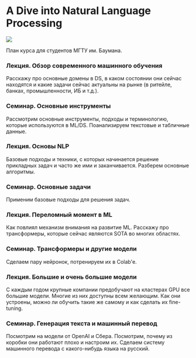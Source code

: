 # A Dive into Natural Language Processing

![](https://i.imgur.com/fHnpcua.png)

План курса для студентов МГТУ им. Баумана.

### Лекция. Обзор современного машинного обучения

Расскажу про основные домены в DS, в каком состоянии они сейчас находятся и какие задачи сейчас актуальны на рынке (в ритейле, банках, промышленности, ИБ и т.д.).

### Семинар. Основные инструменты

Рассмотрим основные инструменты, подходы и терминологию, которые используются в ML/DS. Поанализируем текстовые и табличные данные.

### Лекция. Основы NLP

Базовые подходы и техники, с которых начинается решение прикладных задач и часто же ими и заканчивается. Разберем основные алгоритмы.

### Семинар. Основные задачи

Применим базовые подходы для решения задач.

### Лекция. Переломный момент в ML

Как повлиял механизм внимания на развитие ML. Расскажу про трансформеры, которые сейчас являются SOTA во многих областях.

### Семинар. Трансформеры и другие модели

Сделаем пару нейронок, потренируем их в Colab'e.

### Лекция. Большие и очень большие модели

С каждым годом крупные компании предобучают на кластерах GPU все большие модели. Многие из них доступны всем желающим. Как они устроены, можно ли обучить такие же самому и как сделать их fine-tuning.

### Семинар. Генерация текста и машинный перевод

Посмотрим на модели от OpenAI и Сбера. Посмотрим, почему из коробки они работают плохо и настроим их. Сделаем систему машинного перевода с какого-нибудь языка на русский.

